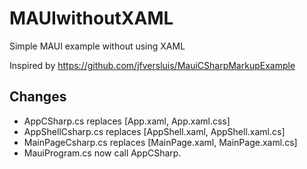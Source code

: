 # MAUIwithoutXAML
Simple MAUI example without using XAML

Inspired by https://github.com/jfversluis/MauiCSharpMarkupExample

## Changes
  * AppCSharp.cs replaces [App.xaml, App.xaml.css]
  * AppShellCsharp.cs replaces [AppShell.xaml, AppShell.xaml.cs]
  * MainPageCsharp.cs replaces [MainPage.xaml, MainPage.xaml.cs]
  * MauiProgram.cs now call AppCSharp.
